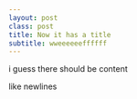 ```yaml
---
layout: post
class: post
title: Now it has a title
subtitle: wweeeeeeffffff
---
```

i guess there should be content

like newlines